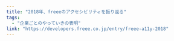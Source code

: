 ```yaml
---
title: "2018年、freeeのアクセシビリティを振り返る"
tags:
  - "企業ごとのやっていきの表明"
link: "https://developers.freee.co.jp/entry/freee-a11y-2018"
---
```

